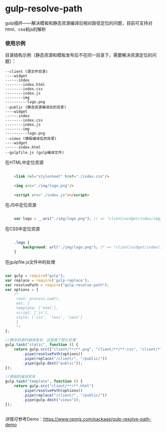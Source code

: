 # gulp-resolve-path
gulp插件——解决模板和静态资源编译后相对路径定位的问题，目前可支持对html、css和js的解析

### 使用示例

目录结构示例（静态资源和模板发布后不在同一目录下，需要解决资源定位的问题）：

```
--client (源文件目录)
----widget
------index
--------index.html
--------index.css
--------index.js
--------img
----------logo.png
--public (静态资源编译后的目录)
----widget
------index
--------index.css
--------index.js
--------img
----------logo.png
--views (模板编译后的目录)
----widget
------index.html
--gulpfile.js (gulp编译文件)

```

在HTML中定位资源

```html
    
    <link rel="stylesheet" href="./index.css"/>
    
    <img src="./img/logo.png"/>
    
    <script src="./index.js"></script>

```

在JS中定位资源

```javascript

    var logo = __uri("./img/logo.png"); // => "client/widget/index/img/logo.png"

```

在CSS中定位资源

```css

    .logo {
        background: url("./img/logo.png"); /* => "client/widget/index/img/logo.png" */
    }

```

在gulpfile.js文件中的处理

```javascript

var gulp = require("gulp");
var replace = require('gulp-replace');
var resolvePath = require("gulp-resolve-path");
var options = {
    /*
     root: process.cwd(),
     ext: {
     template: ['html'],
     script: ['js'],
     style: ['css', 'less', 'sass']
     }
     */
};

//静态资源的编译发布，这里做了简化处理
gulp.task("static", function () {
    return gulp.src(["client/**/**.png", "client/**/**.css", "client/**/**.js"])
        .pipe(resolvePath(options))
        .pipe(replace("/client/", "/public/"))
        .pipe(gulp.dest("public"));
});

//模板的编译发布
gulp.task("template", function () {
    return gulp.src("client/**/**.html")
        .pipe(resolvePath(options))
        .pipe(replace("/client/", "/public/"))
        .pipe(gulp.dest("views"));
});
    
```

详情可参考Demo：https://www.npmjs.com/package/gulp-resolve-path-demo